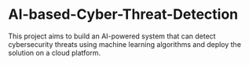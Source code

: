 # AI-based-Cyber-Threat-Detection
This project aims to build an AI-powered system that can detect cybersecurity threats using machine learning algorithms and deploy the solution on a cloud platform.

